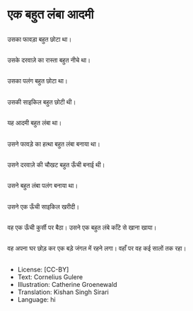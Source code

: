 # एक बहुत लंबा आदमी

##
उसका फावड़ा बहुत छोटा था।

##
उसके दरवाज़े का रास्ता बहुत नीचे था।

##
उसका पलंग बहुत छोटा था।

##
उसकी साइकिल बहुत छोटी थी।

##
यह आदमी बहुत लंबा था।

##
उसने फावड़े का हत्था बहुत लंबा बनाया था।

##
उसने दरवाज़े की चौखट बहुत ऊँची बनाई थी।

##
उसने बहुत लंबा पलंग बनाया था।

##
उसने एक ऊँची साइकिल खरीदी।

##
वह एक ऊँची कुर्सी पर बैठा। उसने एक बहुत लंबे काँटे से खाना खाया।

##
वह अपना घर छोड़ कर एक बड़े जंगल में रहने लगा। वहाँ पर वह कई सालों तक रहा।

##
* License: [CC-BY]
* Text: Cornelius Gulere
* Illustration: Catherine Groenewald
* Translation: Kishan Singh Sirari
* Language: hi
